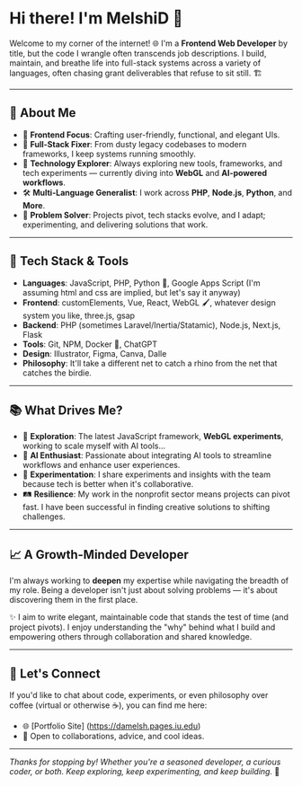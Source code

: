 # Hi there! I'm MelshiD 👋

Welcome to my corner of the internet! 🌐 I'm a **Frontend Web Developer** by title, but the code I wrangle often transcends job descriptions. I build, maintain, and breathe life into full-stack systems across a variety of languages, often chasing grant deliverables that refuse to sit still. 🏗️

---

## 🌟 **About Me**
- 🎨 **Frontend Focus**: Crafting user-friendly, functional, and elegant UIs.
- 🔧 **Full-Stack Fixer**: From dusty legacy codebases to modern frameworks, I keep systems running smoothly.
- 🚀 **Technology Explorer**: Always exploring new tools, frameworks, and tech experiments — currently diving into **WebGL** and **AI-powered workflows**.
- 🛠️ **Multi-Language Generalist**: I work across **PHP**, **Node.js**, **Python**, and **More**.
- 🧩 **Problem Solver**: Projects pivot, tech stacks evolve, and I adapt; experimenting, and delivering solutions that work.

---

## 🧰 **Tech Stack & Tools**
- **Languages**: JavaScript, PHP, Python 🐍, Google Apps Script (I'm assuming html and css are implied, but let's say it anyway)
- **Frontend**: customElements, Vue, React, WebGL 🖌️, whatever design system you like, three.js, gsap
- **Backend**: PHP (sometimes Laravel/Inertia/Statamic), Node.js, Next.js, Flask
- **Tools**: Git, NPM, Docker 🐳, ChatGPT
- **Design**: Illustrator, Figma, Canva, Dalle
- **Philosophy**: It'll take a different net to catch a rhino from the net that catches the birdie.

---

## 📚 **What Drives Me?**
- 🚴 **Exploration**: The latest JavaScript framework, **WebGL experiments**, working to scale myself with AI tools...
- 🤖 **AI Enthusiast**: Passionate about integrating AI tools to streamline workflows and enhance user experiences.
- 🧪 **Experimentation**: I share experiments and insights with the team because tech is better when it's collaborative.
- 🛤️ **Resilience**: My work in the nonprofit sector means projects can pivot fast. I have been successful in finding creative solutions to shifting challenges.

---

## 📈 **A Growth-Minded Developer**

I'm always working to **deepen** my expertise while navigating the breadth of my role. Being a developer isn't just about solving problems — it's about discovering them in the first place.

✨ I aim to write elegant, maintainable code that stands the test of time (and project pivots). I enjoy understanding the "why" behind what I build and empowering others through collaboration and shared knowledge.

---

## 🤝 **Let's Connect**

If you'd like to chat about code, experiments, or even philosophy over coffee (virtual or otherwise ☕), you can find me here:
- 🌐 [Portfolio Site] (https://damelsh.pages.iu.edu)
- 💬 Open to collaborations, advice, and cool ideas.

---

*Thanks for stopping by! Whether you're a seasoned developer, a curious coder, or both.  Keep exploring, keep experimenting, and keep building.* 🚀

